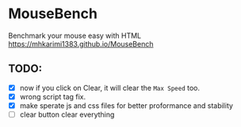 # MouseBench
Benchmark your mouse easy with HTML
https://mhkarimi1383.github.io/MouseBench

## TODO:
- [x] now if you click on Clear, it will clear the `Max Speed` too.
- [x] wrong script tag fix.
- [x] make sperate js and css files for better proformance and stability
- [ ] clear button clear everything
